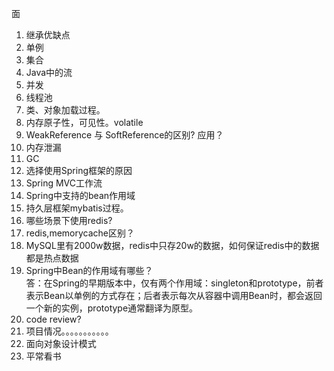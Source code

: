 面

1. 继承优缺点 
1. 单例
1. 集合
1. Java中的流
1. 并发
1. 线程池
1. 类、对象加载过程。
1. 内存原子性，可见性。volatile
1. WeakReference 与 SoftReference的区别? 应用？
1. 内存泄漏
1. GC
1. 选择使用Spring框架的原因
1. Spring MVC工作流
1. Spring中支持的bean作用域
1. 持久层框架mybatis过程。
1. 哪些场景下使用redis?
1. redis,memorycache区别？ 
1. MySQL里有2000w数据，redis中只存20w的数据，如何保证redis中的数据都是热点数据
1. Spring中Bean的作用域有哪些？  
答：在Spring的早期版本中，仅有两个作用域：singleton和prototype，前者表示Bean以单例的方式存在；后者表示每次从容器中调用Bean时，都会返回一个新的实例，prototype通常翻译为原型。
1. code review?
1. 项目情况。。。。。。。。。。。
1. 面向对象设计模式
1. 平常看书